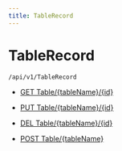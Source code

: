 ```yaml
---
title: TableRecord
---
```


# TableRecord

```http
/api/v1/TableRecord
```

* [GET Table/{tableName}/{id}](v1TableRecord_ReadRow.md)

* [PUT Table/{tableName}/{id}](v1TableRecord_UpdateRow.md)

* [DEL Table/{tableName}/{id}](v1TableRecord_DeleteRow.md)

* [POST Table/{tableName}](v1TableRecord_InsertRow.md)